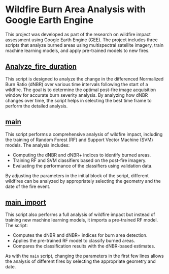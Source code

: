 # Wildfire Burn Area Analysis with Google Earth Engine

This project was developed as part of the research on wildfire impact assessment using Google Earth Engine (GEE). The project includes three scripts that analyze burned areas using multispectral satellite imagery, train machine learning models, and apply pre-trained models to new fires.

## [Analyze_fire_duration](https://code.earthengine.google.com/955028071f16b7a98b7b77d205e314b5)
This script is designed to analyze the change in the differenced Normalized Burn Ratio (dNBR) over various time intervals following the start of a wildfire. The goal is to determine the optimal post-fire image acquisition window for accurate burn severity analysis. By analyzing how dNBR changes over time, the script helps in selecting the best time frame to perform the detailed analysis.

## [main](https://code.earthengine.google.com/b0f7c08462f296da2155cbecd5f6d286)
This script performs a comprehensive analysis of wildfire impact, including the training of Random Forest (RF) and Support Vector Machine (SVM) models. The analysis includes:
- Computing the dNBR and dNBR+ indices to identify burned areas.
- Training RF and SVM classifiers based on the post-fire imagery.
- Evaluating the performance of the classifiers using validation data.

By adjusting the parameters in the initial block of the script, different wildfires can be analyzed by appropriately selecting the geometry and the date of the fire event.

## [main_import](https://code.earthengine.google.com/edccde78c1e71a84e234f17c1b7d3c99)
This script also performs a full analysis of wildfire impact but instead of training new machine learning models, it imports a pre-trained RF model. The script:
- Computes the dNBR and dNBR+ indices for burn area detection.
- Applies the pre-trained RF model to classify burned areas.
- Compares the classification results with the dNBR-based estimates.

As with the `main` script, changing the parameters in the first few lines allows the analysis of different fires by selecting the appropriate geometry and date.

